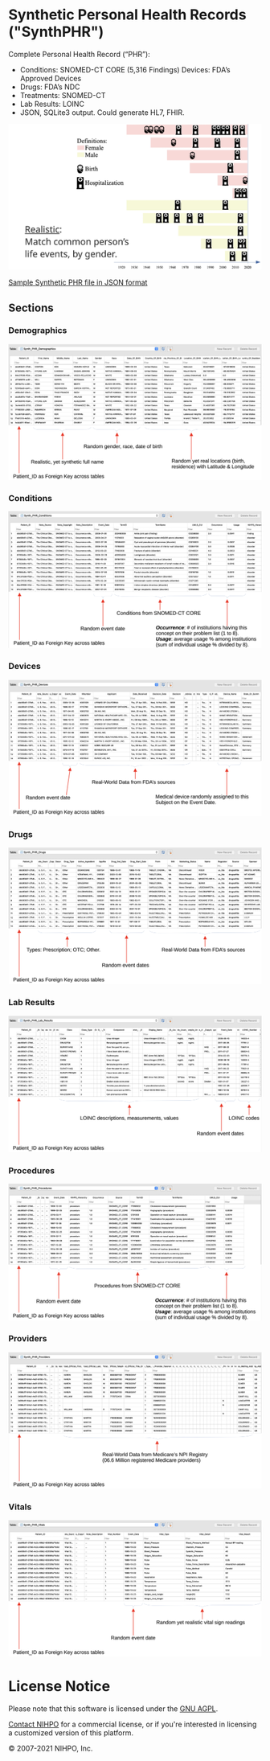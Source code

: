 # Synthetic Personal Health Records ("SynthPHR")



Complete Personal Health Record (“PHR”):
* Conditions: SNOMED-CT CORE (5,316 Findings) Devices: FDA’s Approved Devices
* Drugs: FDA’s NDC
* Treatments: SNOMED-CT
* Lab Results: LOINC
* JSON, SQLite3 output. Could generate HL7, FHIR.

![Synthetic PHR overview](SynthPHR_Overview.png)

[Sample Synthetic PHR file in JSON format](http://nihpo.com/synthphr.json)

## Sections


### Demographics
![Demographics](SynthPHR_Demographics.png)


### Conditions
![Conditions](SynthPHR_Conditions.png)


### Devices
![Devices](SynthPHR_Devices.png)


### Drugs
![Drugs](SynthPHR_Drugs.png)


### Lab Results
![Lab Results](SynthPHR_LabResults.png)


### Procedures
![Procedures](SynthPHR_Procedures.png)


### Providers
![Providers](SynthPHR_Providers.png)


### Vitals
![Vitals](SynthPHR_Vitals.png)



# License Notice
Please note that this software is licensed under the [GNU AGPL](https://www.gnu.org/licenses/why-affero-gpl.html).

[Contact NIHPO](mailto:Jose.Lacal@NIHPO.com?subject=GitHub%20inquiry.) for a commercial license, or if you're interested in licensing a customized version of this platform.

:copyright: 2007-2021 NIHPO, Inc.